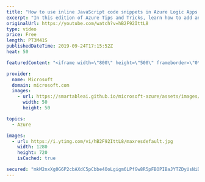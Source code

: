 ```yaml
---
title: "How to use inline JavaScript code snippets in Azure Logic Apps | Azure Tips and Tricks"
excerpt: "In this edition of Azure Tips and Tricks, learn how to add and run JavaScript code snippets by using inline code in Azure Logic Apps. Inline JavaScript code snippets enables you to have actions in your Logic App with custom code to build custom conditions and data manipulations.    For more tips and"
originalUrl: https://youtube.com/watch?v=hB2F92IttL8
type: video
price: Free
length: PT3M41S
publishedDateTime: 2019-09-24T17:15:52Z
heat: 50

featuredContent: "<iframe width=\"800\" height=\"500\" frameborder=\"0\" src=\"https://www.youtube.com/embed/hB2F92IttL8\" allow=\"accelerometer; autoplay; encrypted-media; gyroscope; picture-in-picture\" allowfullscreen></iframe>"

provider:
  name: Microsoft
  domain: microsoft.com
  images:
    - url: https://smartableai.github.io/microsoft-azure/assets/images/organizations/microsoft.com-50x50.jpg
      width: 50
      height: 50

topics:
  - Azure

images:
  - url: https://i.ytimg.com/vi/hB2F92IttL8/maxresdefault.jpg
    width: 1280
    height: 720
    isCached: true

secured: "mkM2nxXg0G6P2cbAXdC5pCbbe4OoLgigm6LPfGw8R5pFBOPIBaJYTZDyUsNiDIsV7WoCUquJz9Whij1zeyITeDObk9t3YNKp/EeDkVIlXdjnUVehU+6O/KsmJAwk+xzSzJXTrgFs1DPvyEomKp60Ja5w+8T6Mt4Hzdyoj+VdlDYepiszkfCO6DAr86nDz3fzPeqFBmFYjmes/zrDslbrP4Ev29ODoUfHB6eX1FeNBpSBf01rOlbmPlv8Z0J8sgQIo/sf065AaEk57hUassGAUPyxcLCSe3nnEGRKQif84NciOkNjUGad2lSvc062drBF91B4S3+s4xGLhS02YeJcpHOGOGGCMTszc39VIELFFHJleZurVyYBC69+DaV/ala98WvU11AsyqaDnIWNf+Jx4Q5UdaM0E+0Nq6gJ6PQp2l0=;iyplL+lKAGktuOxZpdb7Xw=="
---
```


